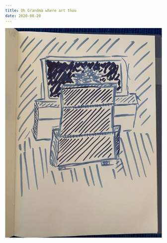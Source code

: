 ```yaml
---
title: Oh Grandma where art thou
date: 2020-08-20
---
```


!['Oh Grandma where art thou'](image/Grandma.jpeg)

